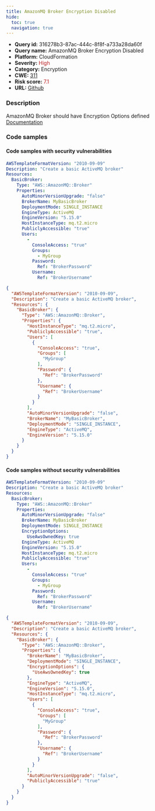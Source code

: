 ```yaml
---
title: AmazonMQ Broker Encryption Disabled
hide:
  toc: true
  navigation: true
---
```


<style>
  .highlight .hll {
    background-color: #ff171742;
  }
  .md-content {
    max-width: 1100px;
    margin: 0 auto;
  }
</style>

-   **Query id:** 316278b3-87ac-444c-8f8f-a733a28da60f
-   **Query name:** AmazonMQ Broker Encryption Disabled
-   **Platform:** CloudFormation
-   **Severity:** <span style="color:#bb2124">High</span>
-   **Category:** Encryption
-   **CWE:** <a href="https://cwe.mitre.org/data/definitions/311.html" onclick="newWindowOpenerSafe(event, 'https://cwe.mitre.org/data/definitions/311.html')">311</a>
-   **Risk score:** <span style="color:#bb2124">7.1</span>
-   **URL:** [Github](https://github.com/Checkmarx/kics/tree/master/assets/queries/cloudFormation/aws/amazon_mq_broker_encryption_disabled)

### Description
AmazonMQ Broker should have Encryption Options defined<br>
[Documentation](https://docs.aws.amazon.com/AWSCloudFormation/latest/UserGuide/aws-resource-amazonmq-broker.html#cfn-amazonmq-broker-encryptionoptions)

### Code samples
#### Code samples with security vulnerabilities
```yaml title="Positive test num. 1 - yaml file" hl_lines="6"
AWSTemplateFormatVersion: "2010-09-09"
Description: "Create a basic ActiveMQ broker"
Resources:
  BasicBroker:
    Type: "AWS::AmazonMQ::Broker"
    Properties:
      AutoMinorVersionUpgrade: "false"
      BrokerName: MyBasicBroker
      DeploymentMode: SINGLE_INSTANCE
      EngineType: ActiveMQ
      EngineVersion: "5.15.0"
      HostInstanceType: mq.t2.micro
      PubliclyAccessible: "true"
      Users:
        -
          ConsoleAccess: "true"
          Groups:
            - MyGroup
          Password:
            Ref: "BrokerPassword"
          Username:
            Ref: "BrokerUsername"

```
```json title="Positive test num. 2 - json file" hl_lines="7"
{
  "AWSTemplateFormatVersion": "2010-09-09",
  "Description": "Create a basic ActiveMQ broker",
  "Resources": {
    "BasicBroker": {
      "Type": "AWS::AmazonMQ::Broker",
      "Properties": {
        "HostInstanceType": "mq.t2.micro",
        "PubliclyAccessible": "true",
        "Users": [
          {
            "ConsoleAccess": "true",
            "Groups": [
              "MyGroup"
            ],
            "Password": {
              "Ref": "BrokerPassword"
            },
            "Username": {
              "Ref": "BrokerUsername"
            }
          }
        ],
        "AutoMinorVersionUpgrade": "false",
        "BrokerName": "MyBasicBroker",
        "DeploymentMode": "SINGLE_INSTANCE",
        "EngineType": "ActiveMQ",
        "EngineVersion": "5.15.0"
      }
    }
  }
}

```


#### Code samples without security vulnerabilities
```yaml title="Negative test num. 1 - yaml file"
AWSTemplateFormatVersion: "2010-09-09"
Description: "Create a basic ActiveMQ broker"
Resources:
  BasicBroker:
    Type: "AWS::AmazonMQ::Broker"
    Properties:
      AutoMinorVersionUpgrade: "false"
      BrokerName: MyBasicBroker
      DeploymentMode: SINGLE_INSTANCE
      EncryptionOptions:
        UseAwsOwnedKey: true
      EngineType: ActiveMQ
      EngineVersion: "5.15.0"
      HostInstanceType: mq.t2.micro
      PubliclyAccessible: "true"
      Users:
        -
          ConsoleAccess: "true"
          Groups:
            - MyGroup
          Password:
            Ref: "BrokerPassword"
          Username:
            Ref: "BrokerUsername"

```
```json title="Negative test num. 2 - json file"
{
  "AWSTemplateFormatVersion": "2010-09-09",
  "Description": "Create a basic ActiveMQ broker",
  "Resources": {
    "BasicBroker": {
      "Type": "AWS::AmazonMQ::Broker",
      "Properties": {
        "BrokerName": "MyBasicBroker",
        "DeploymentMode": "SINGLE_INSTANCE",
        "EncryptionOptions": {
          "UseAwsOwnedKey": true
        },
        "EngineType": "ActiveMQ",
        "EngineVersion": "5.15.0",
        "HostInstanceType": "mq.t2.micro",
        "Users": [
          {
            "ConsoleAccess": "true",
            "Groups": [
              "MyGroup"
            ],
            "Password": {
              "Ref": "BrokerPassword"
            },
            "Username": {
              "Ref": "BrokerUsername"
            }
          }
        ],
        "AutoMinorVersionUpgrade": "false",
        "PubliclyAccessible": "true"
      }
    }
  }
}

```

